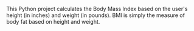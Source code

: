 This Python project calculates the Body Mass Index based on the user's height (in inches) and weight (in pounds). BMI is simply the measure of body fat based on height and weight.
